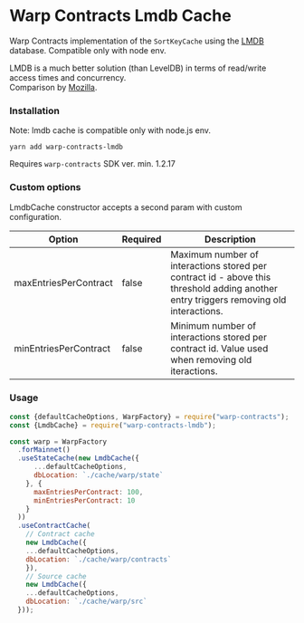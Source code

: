 # Warp Contracts Lmdb Cache
Warp Contracts implementation of the `SortKeyCache` using the [LMDB](https://github.com/kriszyp/lmdb-js#readme) database.
Compatible only with node env.

LMDB is a much better solution (than LevelDB) in terms of read/write access times and concurrency.  
Comparison by [Mozilla](https://mozilla.github.io/firefox-browser-architecture/text/0017-lmdb-vs-leveldb.html).


### Installation
Note: lmdb cache is compatible only with node.js env.

```
yarn add warp-contracts-lmdb
```

Requires `warp-contracts` SDK ver. min. 1.2.17
### Custom options
LmdbCache constructor accepts a second param with custom configuration.

| Option                | Required   | Description                                                                                                                           |
|-----------------------|------------|---------------------------------------------------------------------------------------------------------------------------------------|
| maxEntriesPerContract |   false    | Maximum number of interactions stored per contract id - above this threshold adding another entry triggers removing old interactions. |
| minEntriesPerContract |   false    | Minimum number of interactions stored per contract id. Value used when removing old iteractions.                                      |

### Usage

```js
const {defaultCacheOptions, WarpFactory} = require("warp-contracts");
const {LmdbCache} = require("warp-contracts-lmdb");

const warp = WarpFactory
  .forMainnet()
  .useStateCache(new LmdbCache({
      ...defaultCacheOptions,
      dbLocation: `./cache/warp/state`
    }, {
      maxEntriesPerContract: 100, 
      minEntriesPerContract: 10
    }
  ))
  .useContractCache(
    // Contract cache
    new LmdbCache({
    ...defaultCacheOptions,
    dbLocation: `./cache/warp/contracts`
    }), 
    // Source cache
    new LmdbCache({
    ...defaultCacheOptions,
    dbLocation: `./cache/warp/src`
  }));
```
